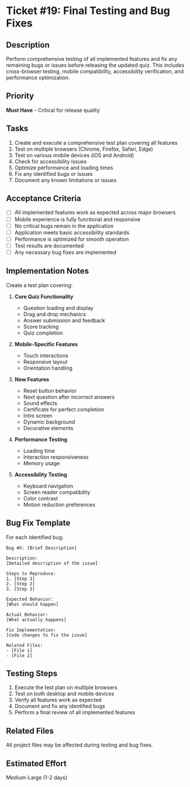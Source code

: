 # Ticket #19: Final Testing and Bug Fixes

## Description
Perform comprehensive testing of all implemented features and fix any remaining bugs or issues before releasing the updated quiz. This includes cross-browser testing, mobile compatibility, accessibility verification, and performance optimization.

## Priority
**Must Have** - Critical for release quality

## Tasks
1. Create and execute a comprehensive test plan covering all features
2. Test on multiple browsers (Chrome, Firefox, Safari, Edge)
3. Test on various mobile devices (iOS and Android)
4. Check for accessibility issues
5. Optimize performance and loading times
6. Fix any identified bugs or issues
7. Document any known limitations or issues

## Acceptance Criteria
- [ ] All implemented features work as expected across major browsers
- [ ] Mobile experience is fully functional and responsive
- [ ] No critical bugs remain in the application
- [ ] Application meets basic accessibility standards
- [ ] Performance is optimized for smooth operation
- [ ] Test results are documented
- [ ] Any necessary bug fixes are implemented

## Implementation Notes
Create a test plan covering:

1. **Core Quiz Functionality**
   - Question loading and display
   - Drag and drop mechanics
   - Answer submission and feedback
   - Score tracking
   - Quiz completion

2. **Mobile-Specific Features**
   - Touch interactions
   - Responsive layout
   - Orientation handling

3. **New Features**
   - Reset button behavior
   - Next question after incorrect answers
   - Sound effects
   - Certificate for perfect completion
   - Intro screen
   - Dynamic background
   - Decorative elements

4. **Performance Testing**
   - Loading time
   - Interaction responsiveness
   - Memory usage

5. **Accessibility Testing**
   - Keyboard navigation
   - Screen reader compatibility
   - Color contrast
   - Motion reduction preferences

## Bug Fix Template
For each identified bug:

```
Bug #X: [Brief Description]

Description:
[Detailed description of the issue]

Steps to Reproduce:
1. [Step 1]
2. [Step 2]
3. [Step 3]

Expected Behavior:
[What should happen]

Actual Behavior:
[What actually happens]

Fix Implementation:
[Code changes to fix the issue]

Related Files:
- [File 1]
- [File 2]
```

## Testing Steps
1. Execute the test plan on multiple browsers
2. Test on both desktop and mobile devices
3. Verify all features work as expected
4. Document and fix any identified bugs
5. Perform a final review of all implemented features

## Related Files
All project files may be affected during testing and bug fixes.

## Estimated Effort
Medium-Large (1-2 days)
